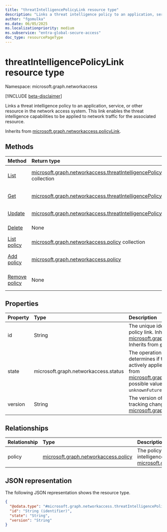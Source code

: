 ```yaml
---
title: "threatIntelligencePolicyLink resource type"
description: "Links a threat intelligence policy to an application, service, or other resource in the network access system."
author: "fgomulka"
ms.date: 06/05/2025
ms.localizationpriority: medium
ms.subservice: "entra-global-secure-access"
doc_type: resourcePageType
---
```


# threatIntelligencePolicyLink resource type

Namespace: microsoft.graph.networkaccess

[!INCLUDE [beta-disclaimer](../../includes/beta-disclaimer.md)]

Links a threat intelligence policy to an application, service, or other resource in the network access system. This link enables the threat intelligence capabilities to be applied to network traffic for the associated resource.


Inherits from [microsoft.graph.networkaccess.policyLink](../resources/networkaccess-policylink.md).


## Methods
|Method|Return type|Description|
|:---|:---|:---|
|[List](../api/networkaccess-threatintelligencepolicylink-list.md)|[microsoft.graph.networkaccess.threatIntelligencePolicyLink](../resources/networkaccess-threatintelligencepolicylink.md) collection|Get a list of the threatIntelligencePolicyLink objects and their properties.|
|[Get](../api/networkaccess-threatintelligencepolicylink-get.md)|[microsoft.graph.networkaccess.threatIntelligencePolicyLink](../resources/networkaccess-threatintelligencepolicylink.md)|Read the properties and relationships of a threatIntelligencePolicyLink object.|
|[Update](../api/networkaccess-threatintelligencepolicylink-update.md)|[microsoft.graph.networkaccess.threatIntelligencePolicyLink](../resources/networkaccess-threatintelligencepolicylink.md)|Update the properties of a threatIntelligencePolicyLink object.|
|[Delete](../api/networkaccess-threatintelligencepolicylink-delete.md)|None|Delete a threatIntelligencePolicyLink object.|
|[List policy](../api/networkaccess-threatintelligencepolicylink-list-policy.md)|[microsoft.graph.networkaccess.policy](../resources/networkaccess-policy.md) collection|Get a list of the policies associated with this threat intelligence policy link.|
|[Add policy](../api/networkaccess-threatintelligencepolicylink-post-policy.md)|[microsoft.graph.networkaccess.policy](../resources/networkaccess-policy.md)|Add a policy by posting to the policy collection associated with this threat intelligence policy link.|
|[Remove policy](../api/networkaccess-threatintelligencepolicylink-delete-policy.md)|None|Remove a [microsoft.graph.networkaccess.policy](../resources/networkaccess-policy.md) object.|

## Properties
|Property|Type|Description|
|:---|:---|:---|
|id|String|The unique identifier for the threat intelligence policy link. Inherited from [microsoft.graph.networkaccess.policyLink](../resources/networkaccess-policylink.md). Inherits from [entity](../resources/entity.md)|
|state|microsoft.graph.networkaccess.status|The operational state of the policy link that determines if the threat intelligence policy is actively applied to network traffic. Inherited from [microsoft.graph.networkaccess.policyLink](../resources/networkaccess-policylink.md).The possible values are: `enabled`, `disabled`, `unknownFutureValue`.|
|version|String|The version of the policy link, used for tracking changes. Inherited from [microsoft.graph.networkaccess.policyLink](../resources/networkaccess-policylink.md).|

## Relationships
|Relationship|Type|Description|
|:---|:---|:---|
|policy|[microsoft.graph.networkaccess.policy](../resources/networkaccess-policy.md)|The policy associated with this threat intelligence policy link. Inherited from [microsoft.graph.networkaccess.policyLink](../resources/networkaccess-policylink.md)|

## JSON representation
The following JSON representation shows the resource type.
<!-- {
  "blockType": "resource",
  "keyProperty": "id",
  "@odata.type": "microsoft.graph.networkaccess.threatIntelligencePolicyLink",
  "baseType": "microsoft.graph.networkaccess.policyLink",
  "openType": false
}
-->
``` json
{
  "@odata.type": "#microsoft.graph.networkaccess.threatIntelligencePolicyLink",
  "id": "String (identifier)",
  "state": "String",
  "version": "String"
}
```

